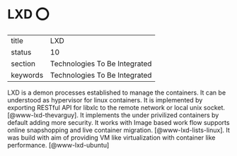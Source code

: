 # LXD :o:


|          |                               |
| -------- | ----------------------------- |
| title    | LXD                           | 
| status   | 10                            |
| section  | Technologies To Be Integrated |
| keywords | Technologies To Be Integrated |



LXD is a demon processes established to manage the containers. It can
be understood as hypervisor for linux containers. It is implemented by
exporting RESTful API for libxlc to the remote network or local unix
socket. [@www-lxd-thevarguy]. It implements the under privilized
containers by default adding more security. It works with Image based
work flow supports online snapshopping and live container
migration. [@www-lxd-lists-linux]. It was build with aim of
providing VM like virtualization with container like
performance. [@www-lxd-ubuntu]

